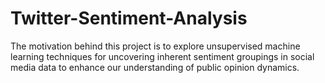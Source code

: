 # Twitter-Sentiment-Analysis
 The motivation behind this project is to explore unsupervised machine learning techniques for uncovering inherent sentiment groupings in social media data to enhance our understanding of public opinion dynamics.
